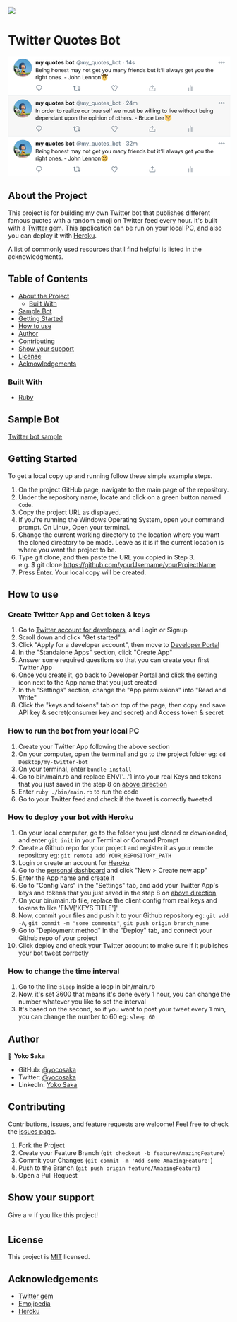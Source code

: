 ![](https://img.shields.io/badge/Microverse-blueviolet)
# Twitter Quotes Bot
![Top Page Screenshot](./screenshot.png)

## About the Project
This project is for building my own Twitter bot that publishes different famous quotes with a random emoji on Twitter feed every hour. It's built with a [Twitter gem](https://github.com/sferik/twitter). This application can be run on your local PC, and also you can deploy it with [Heroku](https://www.heroku.com/).

A list of commonly used resources that I find helpful is listed in the acknowledgments.

## Table of Contents

* [About the Project](#about-the-project)
  * [Built With](#built-with)
* [Sample Bot](#sample-bot)
* [Getting Started](#getting-started)
* [How to use](#how-to-use)
* [Author](#author)
* [Contributing](#contributing)
* [Show your support](#show-your-support)
* [License](#license)
* [Acknowledgements](#acknowledgements)


### Built With

* [Ruby](https://www.ruby-lang.org/en/)


## Sample Bot

[Twitter bot sample](https://twitter.com/my_quotes_bot)


## Getting Started

To get a local copy up and running follow these simple example steps.

1. On the project GitHub page, navigate to the main page of the repository.
2. Under the repository name, locate and click on a green button named `Code`. 
3. Copy the project URL as displayed.
4. If you're running the Windows Operating System, open your command prompt. On Linux, Open your terminal. 
5. Change the current working directory to the location where you want the cloned directory to be made. Leave as it is if the current location is where you want the project to be. 
6. Type git clone, and then paste the URL you copied in Step 3. <br>
e.g. $ git clone https://github.com/yourUsername/yourProjectName 
7. Press Enter. Your local copy will be created. 

## How to use

### Create Twitter App and Get token & keys

1. Go to [Twitter account for developers](https://developer.twitter.com/en), and Login or Signup
2. Scroll down and click "Get started"
3. Click "Apply for a developer account", then move to [Developer Portal](https://developer.twitter.com/en/portal/projects-and-apps)
4. In the "Standalone Apps" section, click "Create App"
5. Answer some required questions so that you can create your first Twitter App
6. Once you create it, go back to [Developer Portal](https://developer.twitter.com/en/portal/projects-and-apps) and click the setting icon next to the App name that you just created
7. In the "Settings" section, change the "App permissions" into "Read and Write"
8. Click the "keys and tokens" tab on top of the page, then copy and save API key & secret(consumer key and secret) and Access token & secret


### How to run the bot from your local PC

1. Create your Twitter App following the above section
2. On your computer, open the terminal and go to the project folder  eg: `cd Desktop/my-twitter-bot`
3. On your terminal, enter `bundle install`
4. Go to bin/main.rb and replace ENV['...'] into your real Keys and tokens that you just saved in the step 8 on [above direction](#create-twitter-app-and-get-token--keys)
5. Enter `ruby ./bin/main.rb` to run the code
6. Go to your Twitter feed and check if the tweet is correctly tweeted


### How to deploy your bot with Heroku

1. On your local computer, go to the folder you just cloned or downloaded, and enter `git init` in your Terminal or Comand Prompt
2. Create a Github repo for your project and register it as your remote repository 
eg: `git remote add YOUR_REPOSITORY_PATH`
3. Login or create an account for [Heroku](https://www.heroku.com/)
4. Go to the [personal dashboard](https://dashboard.heroku.com/apps) and click "New > Create new app"
5. Enter the App name and create it
6. Go to "Config Vars" in the "Settings" tab, and add your Twitter App's keys and tokens that you just saved in the step 8 on [above direction](#create-twitter-app-and-get-token--keys)
7. On your bin/main.rb file, replace the client config from real keys and tokens to like 'ENV['KEYS TITLE']'
8. Now, commit your files and push it to your Github repository 
eg: `git add -A`, `git commit -m "some comments"`, `git push origin branch_name`
9. Go to "Deployment method" in the "Deploy" tab, and connect your Github repo of your project
10. Click deploy and check your Twitter account to make sure if it publishes your bot tweet correctly


### How to change the time interval

1. Go to the line `sleep` inside a loop in bin/main.rb
2. Now, it's set 3600 that means it's done every 1 hour, you can change the number whatever you like to set the interval
3. It's based on the second, so if you want to post your tweet every 1 min, you can change the number to 60 eg: `sleep 60`


## Author

👤 **Yoko Saka**

- GitHub: [@yocosaka](https://github.com/yocosaka)
- Twitter: [@yocosaka](https://twitter.com/yocosaka)
- LinkedIn: [Yoko Saka](https://www.linkedin.com/in/yokosaka)


## Contributing

Contributions, issues, and feature requests are welcome!
Feel free to check the [issues page](../../issues).

1. Fork the Project
2. Create your Feature Branch (`git checkout -b feature/AmazingFeature`)
3. Commit your Changes (`git commit -m 'Add some AmazingFeature'`)
4. Push to the Branch (`git push origin feature/AmazingFeature`)
5. Open a Pull Request


## Show your support

Give a ⭐️ if you like this project!

## License

This project is [MIT](./LICENSE) licensed.


## Acknowledgements
* [Twitter gem](https://github.com/sferik/twitter)
* [Emojipedia](https://emojipedia.org/emoji/)
* [Heroku](https://www.heroku.com/)
